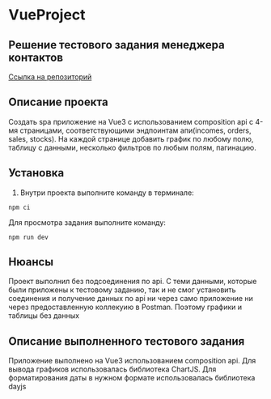 # VueProject
## Решение тестового задания менеджера контактов
[Ссылка на репозиторий](https://github.com/AlexMoS1n/VueProject)

## Описание проекта
Создать spa приложение на Vue3 с использованием composition api
с 4-мя страницами, соответствующими эндпоинтам апи(incomes, orders, sales, stocks).
На каждой странице добавить график по любому полю, таблицу с данными, несколько фильтров по любым полям, пагинацию.
  
## Установка  
1. Внутри проекта выполните команду в терминале:  
```
npm ci  
```
Для просмотра задания выполните команду:
```
npm run dev  
```
## Нюансы
Проект выполнил без подсоединения по api. С теми данными, которые были приложены к тестовому заданию, так и не смог установить соединения и получение данных по api ни через само приложение ни через предоставленную коллекуию в Postman. Поэтому графики и таблицы без данных

## Описание выполненного тестового задания 
Приложение выполнено на Vue3  использованием composition api.
Для вывода графиков использовалась библиотека ChartJS. 
Для форматирования даты в нужном формате использовалась библиотека dayjs 
